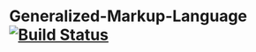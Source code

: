 # Generalized-Markup-Language  [![Build Status](https://travis-ci.com/gopi487krishna/Z.svg?token=uUHxExpgAVcfpLjRtGGq&branch=feature)](https://travis-ci.com/gopi487krishna/Z)
